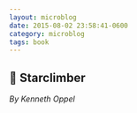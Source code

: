 ```yaml
---
layout: microblog
date: 2015-08-02 23:58:41-0600
category: microblog
tags: book
---
```

## 📖 Starclimber
*By Kenneth Oppel*
